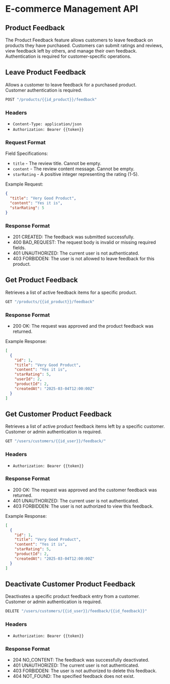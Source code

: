 # E-commerce Management API

## Product Feedback

The Product Feedback feature allows customers to leave feedback on products they have purchased. Customers can submit ratings and reviews, view feedback left by others, and manage their own feedback. Authentication is required for customer-specific operations.

## Leave Product Feedback

Allows a customer to leave feedback for a purchased product.<br>
Customer authentication is required.

```js
POST "/products/{{id_product}}/feedback"
```

### Headers

- `Content-Type: application/json`
- `Authorization: Bearer {{token}}`

### Request Format

Field Specifications:

- `title` - The review title. Cannot be empty.
- `content` - The review content message. Cannot be empty.
- `starRating` - A positive integer representing the rating (1-5).

Example Request:

```json
{
  "title": "Very Good Product",
  "content": "Yes it is",
  "starRating": 5
}
```

### Response Format

- 201 CREATED: The feedback was submitted successfully.
- 400 BAD_REQUEST: The request body is invalid or missing required fields.
- 401 UNAUTHORIZED: The current user is not authenticated.
- 403 FORBIDDEN: The user is not allowed to leave feedback for this product.

## Get Product Feedback

Retrieves a list of active feedback items for a specific product.

```js
GET "/products/{{id_product}}/feedback"
```

### Response Format

- 200 OK: The request was approved and the product feedback was returned.

Example Response:

```json
[
  {
    "id": 1,
    "title": "Very Good Product",
    "content": "Yes it is",
    "starRating": 5,
    "userId": 2,
    "productId": 2,
    "createdAt": "2025-03-04T12:00:00Z"
  }
]
```

## Get Customer Product Feedback

Retrieves a list of active product feedback items left by a specific customer. <br>
Customer or admin authentication is required.

```js
GET "/users/customers/{{id_user}}/feedback/"
```

### Headers

- `Authorization: Bearer {{token}}`

### Response Format

- 200 OK: The request was approved and the customer feedback was returned.
- 401 UNAUTHORIZED: The current user is not authenticated.
- 403 FORBIDDEN: The user is not authorized to view this feedback.

Example Response:

```json
[
  {
    "id": 1,
    "title": "Very Good Product",
    "content": "Yes it is",
    "starRating": 5,
    "productId": 2,
    "createdAt": "2025-03-04T12:00:00Z"
  }
]
```

## Deactivate Customer Product Feedback

Deactivates a specific product feedback entry from a customer. <br>
Customer or admin authentication is required.

```js
DELETE "/users/customers/{{id_user}}/feedback/{{id_feedback}}"
```

### Headers

- `Authorization: Bearer {{token}}`

### Response Format

- 204 NO_CONTENT: The feedback was successfully deactivated.
- 401 UNAUTHORIZED: The current user is not authenticated.
- 403 FORBIDDEN: The user is not authorized to delete this feedback.
- 404 NOT_FOUND: The specified feedback does not exist.
